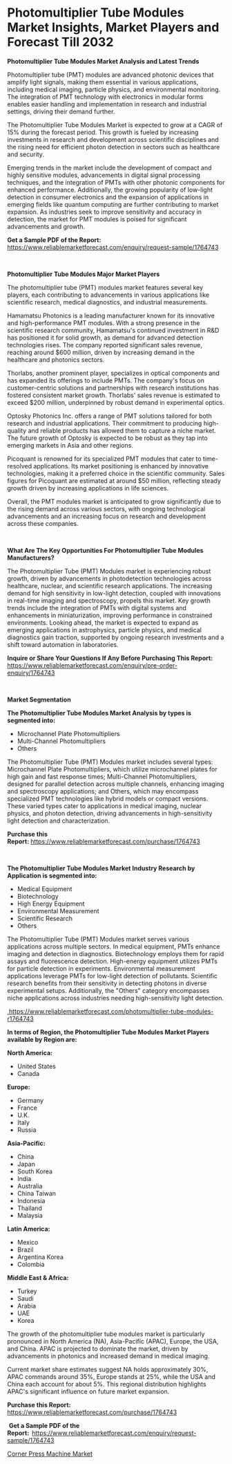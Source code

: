 <p><h1>Photomultiplier Tube Modules Market Insights, Market Players and Forecast Till 2032</h1></p><p><strong>Photomultiplier Tube Modules Market Analysis and Latest Trends</strong></p>
<p><p>Photomultiplier tube (PMT) modules are advanced photonic devices that amplify light signals, making them essential in various applications, including medical imaging, particle physics, and environmental monitoring. The integration of PMT technology with electronics in modular forms enables easier handling and implementation in research and industrial settings, driving their demand further.</p><p>The Photomultiplier Tube Modules Market is expected to grow at a CAGR of 15% during the forecast period. This growth is fueled by increasing investments in research and development across scientific disciplines and the rising need for efficient photon detection in sectors such as healthcare and security. </p><p>Emerging trends in the market include the development of compact and highly sensitive modules, advancements in digital signal processing techniques, and the integration of PMTs with other photonic components for enhanced performance. Additionally, the growing popularity of low-light detection in consumer electronics and the expansion of applications in emerging fields like quantum computing are further contributing to market expansion. As industries seek to improve sensitivity and accuracy in detection, the market for PMT modules is poised for significant advancements and growth.</p></p>
<p><strong>Get a Sample PDF of the Report:&nbsp;</strong> <a href="https://www.reliablemarketforecast.com/enquiry/request-sample/1764743?utm_campaign=2140&utm_medium=2&utm_source=Github&utm_content=ia&utm_term=22022025&utm_id=photomultiplier-tube-modules">https://www.reliablemarketforecast.com/enquiry/request-sample/1764743</a></p>
<p>&nbsp;</p>
<p><strong>Photomultiplier Tube Modules Major Market Players</strong></p>
<p><p>The photomultiplier tube (PMT) modules market features several key players, each contributing to advancements in various applications like scientific research, medical diagnostics, and industrial measurements. </p><p>Hamamatsu Photonics is a leading manufacturer known for its innovative and high-performance PMT modules. With a strong presence in the scientific research community, Hamamatsu's continued investment in R&D has positioned it for solid growth, as demand for advanced detection technologies rises. The company reported significant sales revenue, reaching around $600 million, driven by increasing demand in the healthcare and photonics sectors.</p><p>Thorlabs, another prominent player, specializes in optical components and has expanded its offerings to include PMTs. The company's focus on customer-centric solutions and partnerships with research institutions has fostered consistent market growth. Thorlabs' sales revenue is estimated to exceed $200 million, underpinned by robust demand in experimental optics.</p><p>Optosky Photonics Inc. offers a range of PMT solutions tailored for both research and industrial applications. Their commitment to producing high-quality and reliable products has allowed them to capture a niche market. The future growth of Optosky is expected to be robust as they tap into emerging markets in Asia and other regions.</p><p>Picoquant is renowned for its specialized PMT modules that cater to time-resolved applications. Its market positioning is enhanced by innovative technologies, making it a preferred choice in the scientific community. Sales figures for Picoquant are estimated at around $50 million, reflecting steady growth driven by increasing applications in life sciences.</p><p>Overall, the PMT modules market is anticipated to grow significantly due to the rising demand across various sectors, with ongoing technological advancements and an increasing focus on research and development across these companies.</p></p>
<p>&nbsp;</p>
<p><strong>What Are The Key Opportunities For Photomultiplier Tube Modules Manufacturers?</strong></p>
<p><p>The Photomultiplier Tube (PMT) Modules market is experiencing robust growth, driven by advancements in photodetection technologies across healthcare, nuclear, and scientific research applications. The increasing demand for high sensitivity in low-light detection, coupled with innovations in real-time imaging and spectroscopy, propels this market. Key growth trends include the integration of PMTs with digital systems and enhancements in miniaturization, improving performance in constrained environments. Looking ahead, the market is expected to expand as emerging applications in astrophysics, particle physics, and medical diagnostics gain traction, supported by ongoing research investments and a shift toward automation in laboratories.</p></p>
<p><strong>Inquire or Share Your Questions If Any Before Purchasing This Report:</strong> <a href="https://www.reliablemarketforecast.com/enquiry/pre-order-enquiry/1764743?utm_campaign=2140&utm_medium=2&utm_source=Github&utm_content=ia&utm_term=22022025&utm_id=photomultiplier-tube-modules">https://www.reliablemarketforecast.com/enquiry/pre-order-enquiry/1764743</a></p>
<p>&nbsp;</p>
<p><strong>Market Segmentation</strong></p>
<p><strong>The Photomultiplier Tube Modules Market Analysis by types is segmented into:</strong></p>
<p><ul><li>Microchannel Plate Photomultipliers</li><li>Multi-Channel Photomultipliers</li><li>Others</li></ul></p>
<p><p>The Photomultiplier Tube (PMT) Modules market includes several types: Microchannel Plate Photomultipliers, which utilize microchannel plates for high gain and fast response times; Multi-Channel Photomultipliers, designed for parallel detection across multiple channels, enhancing imaging and spectroscopy applications; and Others, which may encompass specialized PMT technologies like hybrid models or compact versions. These varied types cater to applications in medical imaging, nuclear physics, and photon detection, driving advancements in high-sensitivity light detection and characterization.</p></p>
<p><strong>Purchase this Report:&nbsp;</strong><a href="https://www.reliablemarketforecast.com/purchase/1764743?utm_campaign=2140&utm_medium=2&utm_source=Github&utm_content=ia&utm_term=22022025&utm_id=photomultiplier-tube-modules">https://www.reliablemarketforecast.com/purchase/1764743</a></p>
<p>&nbsp;</p>
<p><strong>The Photomultiplier Tube Modules Market Industry Research by Application is segmented into:</strong></p>
<p><ul><li>Medical Equipment</li><li>Biotechnology</li><li>High Energy Equipment</li><li>Environmental Measurement</li><li>Scientific Research</li><li>Others</li></ul></p>
<p><p>The Photomultiplier Tube (PMT) Modules market serves various applications across multiple sectors. In medical equipment, PMTs enhance imaging and detection in diagnostics. Biotechnology employs them for rapid assays and fluorescence detection. High-energy equipment utilizes PMTs for particle detection in experiments. Environmental measurement applications leverage PMTs for low-light detection of pollutants. Scientific research benefits from their sensitivity in detecting photons in diverse experimental setups. Additionally, the "Others" category encompasses niche applications across industries needing high-sensitivity light detection.</p></p>
<p><a href="https://www.reliablemarketforecast.com/photomultiplier-tube-modules-r1764743?utm_campaign=2140&utm_medium=2&utm_source=Github&utm_content=ia&utm_term=22022025&utm_id=photomultiplier-tube-modules">&nbsp;https://www.reliablemarketforecast.com/photomultiplier-tube-modules-r1764743</a></p>
<p><strong>In terms of Region, the Photomultiplier Tube Modules Market Players available by Region are:</strong></p>
<p>
    <p> <strong> North America: </strong>
        <ul>
            <li>United States</li>
            <li>Canada</li>
        </ul>
        </p> 
    <p> <strong> Europe: </strong>
        <ul>
            <li>Germany</li>
            <li>France</li>
            <li>U.K.</li>
            <li>Italy</li>
            <li>Russia</li>
        </ul>
        </p> 
    <p> <strong> Asia-Pacific: </strong>
        <ul>
            <li>China</li>
            <li>Japan</li>
            <li>South Korea</li>
            <li>India</li>
            <li>Australia</li>
            <li>China Taiwan</li>
            <li>Indonesia</li>
            <li>Thailand</li>
            <li>Malaysia</li>
        </ul>
        </p> 
    <p> <strong> Latin America: </strong>
        <ul>
            <li>Mexico</li>
            <li>Brazil</li>
            <li>Argentina Korea</li>
            <li>Colombia</li>
        </ul>
        </p> 
    <p> <strong> Middle East & Africa: </strong>
        <ul>
            <li>Turkey</li>
            <li>Saudi</li>
            <li>Arabia</li>
            <li>UAE</li>
            <li>Korea</li>
        </ul>
    </p>
    </p>
<p><p>The growth of the photomultiplier tube modules market is particularly pronounced in North America (NA), Asia-Pacific (APAC), Europe, the USA, and China. APAC is projected to dominate the market, driven by advancements in photonics and increased demand in medical imaging. </p><p>Current market share estimates suggest NA holds approximately 30%, APAC commands around 35%, Europe stands at 25%, while the USA and China each account for about 5%. This regional distribution highlights APAC's significant influence on future market expansion.</p></p>
<p><strong>Purchase this Report: </strong><a href="https://www.reliablemarketforecast.com/purchase/1764743?utm_campaign=2140&utm_medium=2&utm_source=Github&utm_content=ia&utm_term=22022025&utm_id=photomultiplier-tube-modules">https://www.reliablemarketforecast.com/purchase/1764743</a></p>
<p>&nbsp;<strong>Get a Sample PDF of the Report:&nbsp;&nbsp;</strong><a href="https://www.reliablemarketforecast.com/enquiry/request-sample/1764743?utm_campaign=2140&utm_medium=2&utm_source=Github&utm_content=ia&utm_term=22022025&utm_id=photomultiplier-tube-modules">https://www.reliablemarketforecast.com/enquiry/request-sample/1764743</a></p>
<p><strong></strong></p>
<p><p><a href="https://github.com/abbislposival/Market-Research-Report-List-1/blob/main/corner-press-machine-market.md?utm_campaign=2140&utm_medium=2&utm_source=Github&utm_content=ia&utm_term=22022025&utm_id=photomultiplier-tube-modules">Corner Press Machine Market</a></p></p>